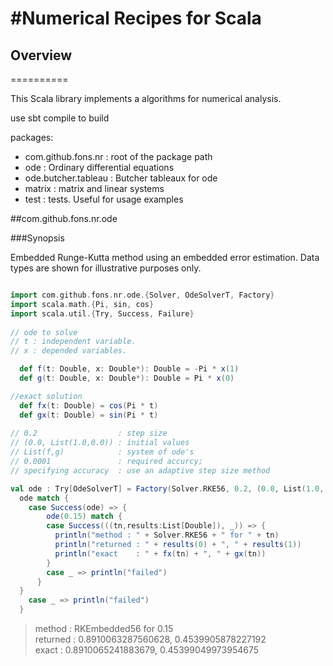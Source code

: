 #Numerical Recipes for Scala
==========
## Overview
==========

This Scala library implements a algorithms for numerical analysis.

use sbt compile to build

packages: 

* com.github.fons.nr : root of the package path
* ode : Ordinary differential equations
* ode.butcher.tableau : Butcher tableaux for ode
* matrix : matrix and linear systems
* test : tests. Useful for usage examples  


##com.github.fons.nr.ode

###Synopsis

Embedded Runge-Kutta method using an embedded error estimation.
Data types are shown for illustrative purposes only. 

```scala

import com.github.fons.nr.ode.{Solver, OdeSolverT, Factory}
import scala.math.{Pi, sin, cos}
import scala.util.{Try, Success, Failure}
 
// ode to solve
// t : independent variable. 
// x : depended variables.

  def f(t: Double, x: Double*): Double = -Pi * x(1)
  def g(t: Double, x: Double*): Double = Pi * x(0)

//exact solution
  def fx(t: Double) = cos(Pi * t)
  def gx(t: Double) = sin(Pi * t)
  
// 0.2                  : step size
// (0.0, List(1.0,0.0)) : initial values 
// List(f,g)            : system of ode's
// 0.0001               : required accurcy; 
// specifying accuracy  : use an adaptive step size method

val ode : Try[OdeSolverT] = Factory(Solver.RKE56, 0.2, (0.0, List(1.0, 0.0)), List(f, g), 0.00001)
  ode match {
    case Success(ode) => {
        ode(0.15) match {
        case Success(((tn,results:List[Double]), _)) => {
          println("method : " + Solver.RKE56 + " for " + tn)
          println("returned : " + results(0) + ", " + results(1))
          println("exact    : " + fx(tn) + ", " + gx(tn))
        }
        case _ => println("failed")
      }
  }
    case _ => println("failed")
  }
```
> 
> method : RKEmbedded56 for 0.15<br>
> returned : 0.8910063287560628, 0.4539905878227192 <br>
> exact    : 0.8910065241883679, 0.45399049973954675
>
>

